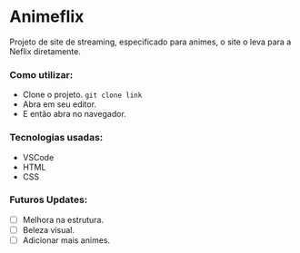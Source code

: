 # Animeflix
Projeto de site de streaming, especificado para animes, o site o leva para a Neflix diretamente.

### Como utilizar:
- Clone o projeto. `git clone link`
- Abra em seu editor.
- E então abra no navegador.

### Tecnologias usadas:
- VSCode
- HTML
- CSS

### Futuros Updates:
- [ ] Melhora na estrutura.
- [ ] Beleza visual.
- [ ] Adicionar mais animes.
